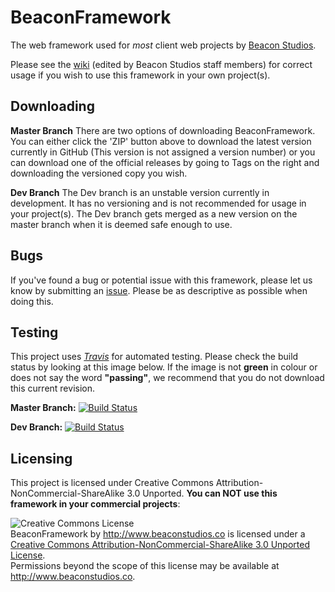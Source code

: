 BeaconFramework
===============

The web framework used for *most* client web projects by [Beacon Studios](http://www.beaconstudios.co).

Please see the [wiki](https://github.com/Jamesking56/BeaconFramework/wiki) (edited by Beacon Studios staff members) for correct usage if you wish to use this framework in your own project(s).

## Downloading
**Master Branch**
There are two options of downloading BeaconFramework. You can either click the 'ZIP' button above to download the latest version currently in GitHub (This version is not assigned a version number) or you can download one of the official releases by going to Tags on the right and downloading the versioned copy you wish.

**Dev Branch**
The Dev branch is an unstable version currently in development. It has no versioning and is not recommended for usage in your project(s). The Dev branch gets merged as a new version on the master branch when it is deemed safe enough to use.

## Bugs
If you've found a bug or potential issue with this framework, please let us know by submitting an [issue](https://github.com/Jamesking56/BeaconFramework/issues). Please be as descriptive as possible when doing this.

## Testing
This project uses *[Travis](http://travis-ci.org)* for automated testing. Please check the build status by looking at this image below. If the image is not **green** in colour or does not say the word **"passing"**, we recommend that you do not download this current revision.

**Master Branch:** [![Build Status](https://travis-ci.org/Jamesking56/BeaconFramework.png?branch=master)](https://travis-ci.org/Jamesking56/BeaconFramework)

**Dev Branch:** [![Build Status](https://travis-ci.org/Jamesking56/BeaconFramework.png?branch=dev)](https://travis-ci.org/Jamesking56/BeaconFramework)

## Licensing
This project is licensed under Creative Commons Attribution-NonCommercial-ShareAlike 3.0 Unported. **You can NOT use this framework in your commercial projects**:

<div style="margin:0 auto;"<a rel="license" href="http://creativecommons.org/licenses/by-nc-sa/3.0/deed.en_US"><img alt="Creative Commons License" style="border-width:0" src="http://i.creativecommons.org/l/by-nc-sa/3.0/88x31.png" /></a><br /><span xmlns:dct="http://purl.org/dc/terms/" property="dct:title">BeaconFramework</span> by <a xmlns:cc="http://creativecommons.org/ns#" href="http://www.beaconstudios.co" property="cc:attributionName" rel="cc:attributionURL">http://www.beaconstudios.co</a> is licensed under a <a rel="license" href="http://creativecommons.org/licenses/by-nc-sa/3.0/deed.en_US">Creative Commons Attribution-NonCommercial-ShareAlike 3.0 Unported License</a>.<br />Permissions beyond the scope of this license may be available at <a xmlns:cc="http://creativecommons.org/ns#" href="http://www.beaconstudios.co" rel="cc:morePermissions">http://www.beaconstudios.co</a>.</div>